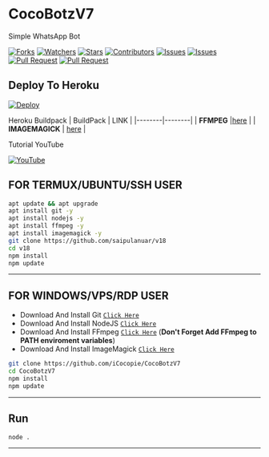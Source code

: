 # CocoBotzV7
Simple WhatsApp Bot

<a href="https://github.com/saipulanuar/v18/network/members"><img title="Forks" src="https://img.shields.io/github/forks/saipulanuar/v18?label=Forks&color=blue&style=flat-square"></a>
<a href="https://github.com/saipulanuar/v18/watchers"><img title="Watchers" src="https://img.shields.io/github/watchers/saipulanuar/v18?label=Watchers&color=green&style=flat-square"></a>
<a href="https://github.com/saipulanuar/v18/stargazers"><img title="Stars" src="https://img.shields.io/github/stars/saipulanuar/v18?label=Stars&color=yellow&style=flat-square"></a>
<a href="https://github.com/saipulanuar/v18/graphs/contributors"><img title="Contributors" src="https://img.shields.io/github/contributors/saipulanuar/v18?label=Contributors&color=blue&style=flat-square"></a>
<a href="https://github.com/saipulanuar/v18/issues"><img title="Issues" src="https://img.shields.io/github/issues/saipulanuar/v18?label=Issues&color=success&style=flat-square"></a>
<a href="https://github.com/saipulanuar/v18/issues?q=is%3Aissue+is%3Aclosed"><img title="Issues" src="https://img.shields.io/github/issues-closed/saipulanuar/v18?label=Issues&color=red&style=flat-square"></a>
<a href="https://github.com/saipulanuar/v18/pulls"><img title="Pull Request" src="https://img.shields.io/github/issues-pr/saipulanuar/v18?label=PullRequest&color=success&style=flat-square"></a>
<a href="https://github.com/saipulanuar/v18/pulls?q=is%3Apr+is%3Aclosed"><img title="Pull Request" src="https://img.shields.io/github/issues-pr-closed/saipulanuar/v18?label=PullRequest&color=red&style=flat-square"></a>

## Deploy To Heroku

[![Deploy](https://www.herokucdn.com/deploy/button.svg)](https://heroku.com/deploy?template=https://github.com/iCocopie/CocoBotzV7)

Heroku Buildpack
| BuildPack | LINK |
|--------|--------|
| **FFMPEG** |[here](https://github.com/jonathanong/heroku-buildpack-ffmpeg-latest) |
| **IMAGEMAGICK** | [here](https://github.com/DuckyTeam/heroku-buildpack-imagemagick) |

Tutorial YouTube

[![YouTube](https://img.shields.io/badge/YouTube-Video-red)](https://youtu.be/DzNIL45qHaM)
## FOR TERMUX/UBUNTU/SSH USER

```bash
apt update && apt upgrade
apt install git -y
apt install nodejs -y
apt install ffmpeg -y
apt install imagemagick -y
git clone https://github.com/saipulanuar/v18
cd v18
npm install
npm update
```
---------

## FOR WINDOWS/VPS/RDP USER

* Download And Install Git [`Click Here`](https://git-scm.com/downloads)
* Download And Install NodeJS [`Click Here`](https://nodejs.org/en/download)
* Download And Install FFmpeg [`Click Here`](https://ffmpeg.org/download.html) (**Don't Forget Add FFmpeg to PATH enviroment variables**)
* Download And Install ImageMagick [`Click Here`](https://imagemagick.org/script/download.php)

```bash
git clone https://github.com/iCocopie/CocoBotzV7
cd CocoBotzV7
npm install
npm update
```

---------

## Run

```bash
node .
```

---------
